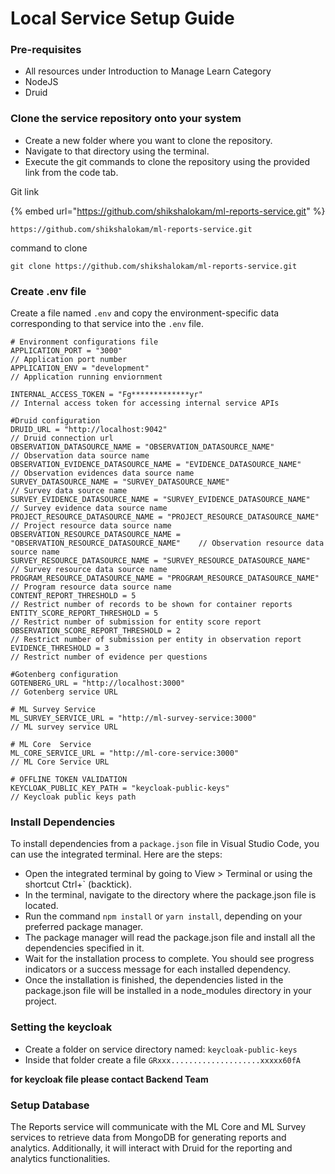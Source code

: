 # Local Service Setup Guide

### Pre-requisites

* All resources under Introduction to Manage Learn Category
* NodeJS
* Druid

### Clone the service repository onto your system

* Create a new folder where you want to clone the repository.
* Navigate to that directory using the terminal.
* Execute the git commands to clone the repository using the provided link from the code tab.

Git link

{% embed url="https://github.com/shikshalokam/ml-reports-service.git" %}

```
https://github.com/shikshalokam/ml-reports-service.git
```

command to clone

```
git clone https://github.com/shikshalokam/ml-reports-service.git
```

### Create .env file

Create a file named `.env` and copy the environment-specific data corresponding to that service into the `.env` file.

```
# Environment configurations file
APPLICATION_PORT = "3000"                                                 // Application port number
APPLICATION_ENV = "development"                                           // Application running enviornment

INTERNAL_ACCESS_TOKEN = "Fg*************yr"                               // Internal access token for accessing internal service APIs

#Druid configuration
DRUID_URL = "http://localhost:9042"                                       // Druid connection url
OBSERVATION_DATASOURCE_NAME = "OBSERVATION_DATASOURCE_NAME"               // Observation data source name
OBSERVATION_EVIDENCE_DATASOURCE_NAME = "EVIDENCE_DATASOURCE_NAME"         // Observation evidences data source name
SURVEY_DATASOURCE_NAME = "SURVEY_DATASOURCE_NAME"                         // Survey data source name
SURVEY_EVIDENCE_DATASOURCE_NAME = "SURVEY_EVIDENCE_DATASOURCE_NAME"       // Survey evidence data source name
PROJECT_RESOURCE_DATASOURCE_NAME = "PROJECT_RESOURCE_DATASOURCE_NAME"            // Project resource data source name
OBSERVATION_RESOURCE_DATASOURCE_NAME = "OBSERVATION_RESOURCE_DATASOURCE_NAME"    // Observation resource data source name
SURVEY_RESOURCE_DATASOURCE_NAME = "SURVEY_RESOURCE_DATASOURCE_NAME"              // Survey resource data source name
PROGRAM_RESOURCE_DATASOURCE_NAME = "PROGRAM_RESOURCE_DATASOURCE_NAME"     // Program resource data source name
CONTENT_REPORT_THRESHOLD = 5                                              // Restrict number of records to be shown for container reports
ENTITY_SCORE_REPORT_THRESHOLD = 5                                         // Restrict number of submission for entity score report
OBSERVATION_SCORE_REPORT_THRESHOLD = 2                                    // Restrict number of submission per entity in observation report
EVIDENCE_THRESHOLD = 3                                                    // Restrict number of evidence per questions

#Gotenberg configuration
GOTENBERG_URL = "http://localhost:3000"                                   // Gotenberg service URL

# ML Survey Service
ML_SURVEY_SERVICE_URL = "http://ml-survey-service:3000"                   // ML survey service URL

# ML Core  Service
ML_CORE_SERVICE_URL = "http://ml-core-service:3000"                       // ML Core Service URL

# OFFLINE TOKEN VALIDATION
KEYCLOAK_PUBLIC_KEY_PATH = "keycloak-public-keys"                         // Keycloak public keys path
```

### Install Dependencies

To install dependencies from a `package.json` file in Visual Studio Code, you can use the integrated terminal. Here are the steps:

* Open the integrated terminal by going to View > Terminal or using the shortcut Ctrl+\` (backtick).
* In the terminal, navigate to the directory where the package.json file is located.
* Run the command `npm install` or `yarn install`, depending on your preferred package manager.
* The package manager will read the package.json file and install all the dependencies specified in it.
* Wait for the installation process to complete. You should see progress indicators or a success message for each installed dependency.
* Once the installation is finished, the dependencies listed in the package.json file will be installed in a node\_modules directory in your project.

### Setting the keycloak

* Create a folder on service directory named: `keycloak-public-keys`
* Inside that folder create a file `GRxxx....................xxxxx60fA`

**for keycloak file please contact Backend Team**

### Setup Database

The Reports service will communicate with the ML Core and ML Survey services to retrieve data from MongoDB for generating reports and analytics. Additionally, it will interact with Druid for the reporting and analytics functionalities.

####

